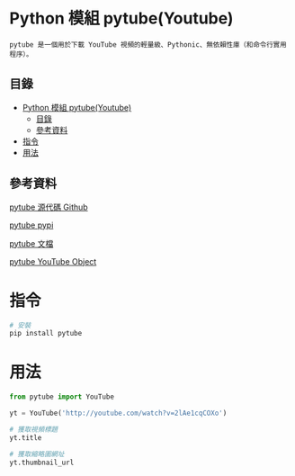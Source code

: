 # Python 模組 pytube(Youtube)

```
pytube 是一個用於下載 YouTube 視頻的輕量級、Pythonic、無依賴性庫（和命令行實用程序）。
```

## 目錄

- [Python 模組 pytube(Youtube)](#python-模組-pytubeyoutube)
	- [目錄](#目錄)
	- [參考資料](#參考資料)
- [指令](#指令)
- [用法](#用法)

## 參考資料

[pytube 源代碼 Github](https://github.com/pytube/pytube)

[pytube pypi](https://pypi.org/project/pytube/)

[pytube 文檔](https://pytube.io/en/latest/)

[pytube YouTube Object](https://pytube.io/en/latest/api.html#youtube-object)

# 指令

```bash
# 安裝
pip install pytube
```

# 用法

```Python
from pytube import YouTube

yt = YouTube('http://youtube.com/watch?v=2lAe1cqCOXo')

# 獲取視頻標題
yt.title

# 獲取縮略圖網址
yt.thumbnail_url
```
